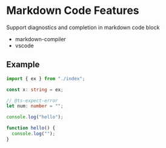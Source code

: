 # Markdown Code Features

Support diagnostics and completion in markdown code block

- markdown-compiler
- vscode


## Example

```ts
import { ex } from "./index";

const x: string = ex;

// @ts-expect-error
let num: number = "";

console.log("hello");

function hello() {
  console.log("");
}
```